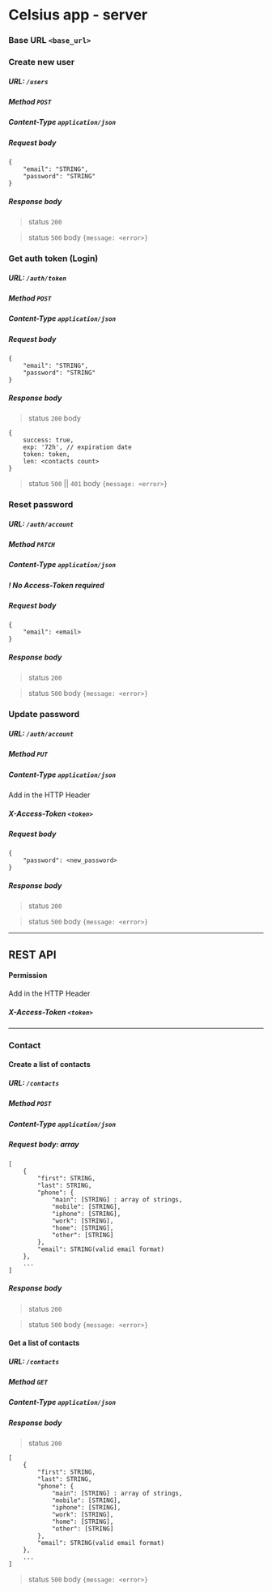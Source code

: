 # Celsius app - server


### Base URL `<base_url>`


### Create new user
##### URL: `/users`
##### Method `POST`
##### Content-Type `application/json`
##### Request body
```
{
    "email": "STRING",
    "password": "STRING"
}
```
##### Response body
> status `200`

> status `500` body `{message: <error>}`


### Get auth token (Login)
##### URL: `/auth/token`
##### Method `POST`
##### Content-Type `application/json`
##### Request body
```
{
    "email": "STRING",
    "password": "STRING"
}
```
##### Response body
> status `200` body
```
{
    success: true,
    exp: '72h', // expiration date
    token: token,
    len: <contacts count>
}
```

> status `500` || `401` body `{message: <error>}`

### Reset password
##### URL: `/auth/account`
##### Method `PATCH`
##### Content-Type `application/json`
##### ! No Access-Token required
##### Request body
```
{
    "email": <email>
}
```
##### Response body
> status `200`

> status `500` body `{message: <error>}`

### Update password
##### URL: `/auth/account`
##### Method `PUT`
##### Content-Type `application/json`
Add in the HTTP Header
##### X-Access-Token `<token>`
##### Request body
```
{
    "password": <new_password>
}
```
##### Response body
> status `200`

> status `500` body `{message: <error>}`


-----------

## REST API

#### Permission
Add in the HTTP Header
##### X-Access-Token `<token>`

-----------

### Contact

#### Create a list of contacts
##### URL: `/contacts`
##### Method `POST`
##### Content-Type `application/json`

##### Request body: array
```
[
    {
        "first": STRING,
        "last": STRING,
        "phone": {
            "main": [STRING] : array of strings,
            "mobile": [STRING],
            "iphone": [STRING],
            "work": [STRING],
            "home": [STRING],
            "other": [STRING]
        },
        "email": STRING(valid email format)
    },
    ...
]
```
##### Response body
> status `200`

> status `500` body `{message: <error>}`


#### Get a list of contacts
##### URL: `/contacts`
##### Method `GET`
##### Content-Type `application/json`
##### Response body
> status `200`
```
[   
    {
        "first": STRING,
        "last": STRING,
        "phone": {
            "main": [STRING] : array of strings,
            "mobile": [STRING],
            "iphone": [STRING],
            "work": [STRING],
            "home": [STRING],
            "other": [STRING]
        },
        "email": STRING(valid email format)
    },
    ...
]
```
> status `500` body `{message: <error>}`
